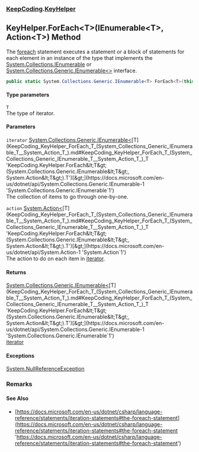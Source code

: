 ### [KeepCoding](KeepCoding.md 'KeepCoding').[KeyHelper](KeepCoding_KeyHelper.md 'KeepCoding.KeyHelper')
## KeyHelper.ForEach&lt;T&gt;(IEnumerable&lt;T&gt;, Action&lt;T&gt;) Method
The [foreach](https://docs.microsoft.com/en-us/dotnet/csharp/language-reference/keywords/foreach 'https://docs.microsoft.com/en-us/dotnet/csharp/language-reference/keywords/foreach') statement executes a statement or a block of statements for each element in an instance of the type that implements the [System.Collections.IEnumerable](https://docs.microsoft.com/en-us/dotnet/api/System.Collections.IEnumerable 'System.Collections.IEnumerable') or [System.Collections.Generic.IEnumerable&lt;&gt;](https://docs.microsoft.com/en-us/dotnet/api/System.Collections.Generic.IEnumerable-1 'System.Collections.Generic.IEnumerable`1') interface.  
```csharp
public static System.Collections.Generic.IEnumerable<T> ForEach<T>(this System.Collections.Generic.IEnumerable<T> iterator, System.Action<T> action);
```
#### Type parameters
<a name='KeepCoding_KeyHelper_ForEach_T_(System_Collections_Generic_IEnumerable_T__System_Action_T_)_T'></a>
`T`  
The type of iterator.
  
#### Parameters
<a name='KeepCoding_KeyHelper_ForEach_T_(System_Collections_Generic_IEnumerable_T__System_Action_T_)_iterator'></a>
`iterator` [System.Collections.Generic.IEnumerable&lt;](https://docs.microsoft.com/en-us/dotnet/api/System.Collections.Generic.IEnumerable-1 'System.Collections.Generic.IEnumerable`1')[T](KeepCoding_KeyHelper_ForEach_T_(System_Collections_Generic_IEnumerable_T__System_Action_T_).md#KeepCoding_KeyHelper_ForEach_T_(System_Collections_Generic_IEnumerable_T__System_Action_T_)_T 'KeepCoding.KeyHelper.ForEach&lt;T&gt;(System.Collections.Generic.IEnumerable&lt;T&gt;, System.Action&lt;T&gt;).T')[&gt;](https://docs.microsoft.com/en-us/dotnet/api/System.Collections.Generic.IEnumerable-1 'System.Collections.Generic.IEnumerable`1')  
The collection of items to go through one-by-one.
  
<a name='KeepCoding_KeyHelper_ForEach_T_(System_Collections_Generic_IEnumerable_T__System_Action_T_)_action'></a>
`action` [System.Action&lt;](https://docs.microsoft.com/en-us/dotnet/api/System.Action-1 'System.Action`1')[T](KeepCoding_KeyHelper_ForEach_T_(System_Collections_Generic_IEnumerable_T__System_Action_T_).md#KeepCoding_KeyHelper_ForEach_T_(System_Collections_Generic_IEnumerable_T__System_Action_T_)_T 'KeepCoding.KeyHelper.ForEach&lt;T&gt;(System.Collections.Generic.IEnumerable&lt;T&gt;, System.Action&lt;T&gt;).T')[&gt;](https://docs.microsoft.com/en-us/dotnet/api/System.Action-1 'System.Action`1')  
The action to do on each item in [iterator](KeepCoding_KeyHelper_ForEach_T_(System_Collections_Generic_IEnumerable_T__System_Action_T_).md#KeepCoding_KeyHelper_ForEach_T_(System_Collections_Generic_IEnumerable_T__System_Action_T_)_iterator 'KeepCoding.KeyHelper.ForEach&lt;T&gt;(System.Collections.Generic.IEnumerable&lt;T&gt;, System.Action&lt;T&gt;).iterator').
  
#### Returns
[System.Collections.Generic.IEnumerable&lt;](https://docs.microsoft.com/en-us/dotnet/api/System.Collections.Generic.IEnumerable-1 'System.Collections.Generic.IEnumerable`1')[T](KeepCoding_KeyHelper_ForEach_T_(System_Collections_Generic_IEnumerable_T__System_Action_T_).md#KeepCoding_KeyHelper_ForEach_T_(System_Collections_Generic_IEnumerable_T__System_Action_T_)_T 'KeepCoding.KeyHelper.ForEach&lt;T&gt;(System.Collections.Generic.IEnumerable&lt;T&gt;, System.Action&lt;T&gt;).T')[&gt;](https://docs.microsoft.com/en-us/dotnet/api/System.Collections.Generic.IEnumerable-1 'System.Collections.Generic.IEnumerable`1')  
[iterator](KeepCoding_KeyHelper_ForEach_T_(System_Collections_Generic_IEnumerable_T__System_Action_T_).md#KeepCoding_KeyHelper_ForEach_T_(System_Collections_Generic_IEnumerable_T__System_Action_T_)_iterator 'KeepCoding.KeyHelper.ForEach&lt;T&gt;(System.Collections.Generic.IEnumerable&lt;T&gt;, System.Action&lt;T&gt;).iterator')
#### Exceptions
[System.NullReferenceException](https://docs.microsoft.com/en-us/dotnet/api/System.NullReferenceException 'System.NullReferenceException')  
### Remarks
#### See Also
- [https://docs.microsoft.com/en-us/dotnet/csharp/language-reference/statements/iteration-statements#the-foreach-statement](https://docs.microsoft.com/en-us/dotnet/csharp/language-reference/statements/iteration-statements#the-foreach-statement 'https://docs.microsoft.com/en-us/dotnet/csharp/language-reference/statements/iteration-statements#the-foreach-statement')

